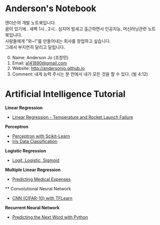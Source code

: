 # Anderson's Notebook

앤더슨의 개발 노트북입니다.<br>
꿈이 있기에.. 새벽 1시.. 2시.. 심지어 밤새고 출근하면서 인공지능, 머신러닝관련 노트북입니다. <br>
사람들에게 "와~!"를 만들어내는 회사를 창업하고 싶습니다. <br>
그래서 부지런히 달리고 달립니다. 

0. Name: Anderson Jo (조창민)
1. Email: a141890@gmail.com
2. Website: http://andersonjo.github.io
3. Comment: 내게 능력 주시는 분 안에서 내가 모든 것을 할 수 있다. (빌 4:12)


# Artificial Intelligence Tutorial 

**Linear Regression**
* [Linear Regression - Temperature and Rocket Launch Failure](https://github.com/AndersonJo/neo-notebook/blob/master/Artificial%20Intelligence%20Tutorial/0000%20Linear%20Regression/Linear%20Regression%20-%20Temperature%20and%20Rocket%20Launch%20Failure.ipynb)

**Perceptron**

* [Perceptron with Scikit-Learn](https://github.com/AndersonJo/neo-notebook/blob/master/Artificial%20Intelligence%20Tutorial/0002%20Perceptron%20(mini-batch%20gradient%20descent)/Iris%20data%20classfication%20with%20Scikit-Learn.ipynb)
* [Iris Data Classification](https://github.com/AndersonJo/neo-notebook/blob/master/Artificial%20Intelligence%20Tutorial/0002%20Perceptron%20(mini-batch%20gradient%20descent)/Iris%20data%20classification%20-%20(perceptron%2C%20sigmoid%2C%20mini-batch%20gradient%20descent).ipynb)

**Logistic Regression**

* [Logit, Logistic, Sigmoid](https://github.com/AndersonJo/neo-notebook/blob/master/Artificial%20Intelligence%20Tutorial/0003%20Logistic%20Regression/01%20Logit%2C%20Logistic%2C%20Sigmoid%20.ipynb)

**Multiple Linear Regression**

* [Predicting Medical Expenses](https://github.com/AndersonJo/neo-notebook/blob/master/Artificial%20Intelligence%20Tutorial/0004%20Multiple%20Linear%20Regression/Multiple%20Linear%20Regression%20-%20Predicting%20Medical%20Expenses.ipynb)

** Convolutional Neural Network

* [CNN (CIFAR-10) with TFLearn](https://github.com/AndersonJo/neo-notebook/blob/master/Artificial%20Intelligence%20Tutorial/0100%20Convolutional%20Neural%20Network/CNN%20(CIFAR-10)%20with%20TFLearn.ipynb)

**Recurrent Neural Network**

* [Predicting the Next Word with Python](https://github.com/AndersonJo/neo-notebook/blob/master/Artificial%20Intelligence%20Tutorial/0200%20RNN%20Predicting%20the%20next%20word%20via%20Python/Predicting%20the%20Next%20Word.ipynb)
